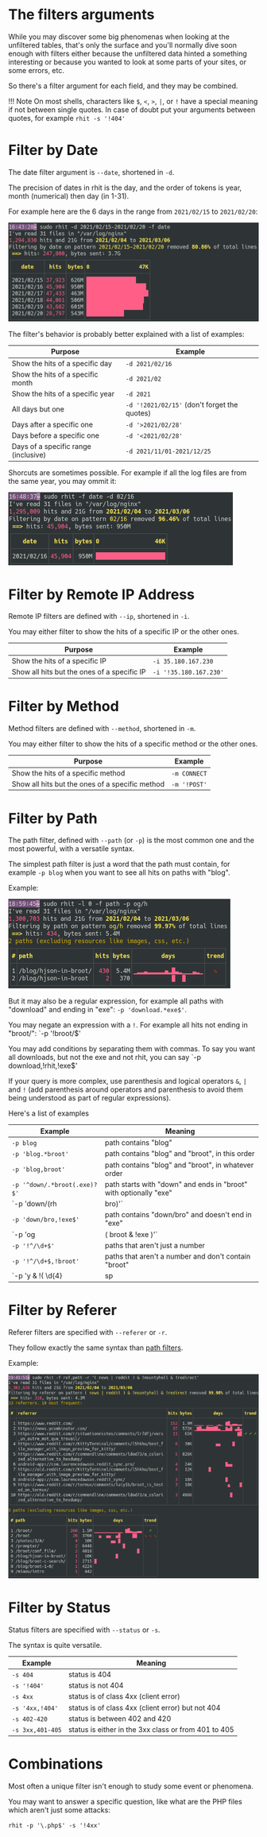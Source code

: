 
# The filters arguments

While you may discover some big phenomenas when looking at the unfiltered tables, that's only the surface and you'll normally dive soon enough with filters either because the unfiltered data hinted a something interesting or because you wanted to look at some parts of your sites, or some errors, etc.

So there's a filter argument for each field, and they may be combined.

!!! Note
	On most shells, characters like `$`, `<`, `>`, `|`, or `!` have a special meaning if not between single quotes. In case of doubt put your arguments between quotes, for example `rhit -s '!404'`

# Filter by Date

The date filter argument is `--date`, shortened in `-d`.

The precision of dates in rhit is the day, and the order of tokens is year, month (numerical) then day (in 1-31).

For example here are the 6 days in the range from `2021/02/15` to `2021/02/20`:

![filter by date](img/filter-date.png)

The filter's behavior is probably better explained with a list of examples:

Purpose|Example
-|-
Show the hits of a specific day | `-d 2021/02/16`
Show the hits of a specific month | `-d 2021/02`
Show the hits of a specific year | `-d 2021`
All days but one | `-d '!2021/02/15'` (don't forget the quotes)
Days after a specific one | `-d '>2021/02/28'`
Days before a specific one | `-d '<2021/02/28'`
Days of a specific range (inclusive) | `-d 2021/11/01-2021/12/25`


Shorcuts are sometimes possible. For example if all the log files are from the same year, you may ommit it:

![filter by date no year](img/filter-date-no-year.png)

# Filter by Remote IP Address

Remote IP filters are defined with `--ip`, shortened in `-i`.

You may either filter to show the hits of a specific IP or the other ones.

Purpose|Example
-|-
Show the hits of a specific IP | `-i 35.180.167.230`
Show all hits but the ones of a specific IP | `-i '!35.180.167.230'`

# Filter by Method

Method filters are defined with `--method`, shortened in `-m`.

You may either filter to show the hits of a specific method or the other ones.

Purpose|Example
-|-
Show the hits of a specific method | `-m CONNECT`
Show all hits but the ones of a specific method | `-m '!POST'`

# Filter by Path

The path filter, defined with `--path` (or `-p`) is the most common one and the most powerful, with a versatile syntax.

The simplest path filter is just a word that the path must contain, for example `-p blog` when you want to see all hits on paths with "blog".

Example:

![filter og/h](img/filter-path-ogh.png)

But it may also be a regular expression, for example all paths with "download" and ending in "exe": `-p 'download.*exe$'`.

You may negate an expression with a `!`. For example all hits not ending in ̀"broot/": `-p '!broot/$'

You may add conditions by separating them with commas. To say you want all downloads, but not the exe and not rhit, you can say `-p download,!rhit,!exe$'

If your query is more complex, use parenthesis and logical operators `&`, `|` and `!` (add parenthesis around operators and parenthesis to avoid them being understood as part of regular expressions).

Here's a list of examples

Example | Meaning
-|-
`-p blog` | path contains "blog"
`-p 'blog.*broot'` | path contains "blog" and "broot", in this order
`-p 'blog,broot'` | path contains "blog" and "broot", in whatever order
`-p '^down/.*broot(.exe)?$'` | path starts with "down" and ends in "broot" with optionally "exe"
`-p 'down/(rh|bro)'` | path contains "down/" immediately followed by either "rh" or "bro"
`-p 'down/bro,!exe$'` | path contains "down/bro" and doesn't end in "exe"
`-p 'og | ( broot & !exe )'` | contains "og" or "broot" without "exe"
`-p '!^/\d+$'` | paths that aren't just a number
`-p '!^/\d+$,!broot'` | paths that aren't a number and don't contain "broot"
`-p 'y & !( \d{4} | sp | bl )'` | path contains "y" but neither a 4 digits number, "sp", nor "bl"

# Filter by Referer

Referer filters are specified with `--referer` or `-r`.

They follow exactly the same syntax than [path filters](#filter-by-path).

Example:

![filter by referer](img/filter-referer.png)

# Filter by Status

Status filters are specified with `--status` or `-s`.

The syntax is quite versatile.

Example | Meaning
-|-
`-s 404` | status is 404
`-s '!404'` | status is not 404
`-s 4xx` | status is of class 4xx (client error)
`-s '4xx,!404'` | status is of class 4xx (client error) but not 404
`-s 402-420` | status is between 402 and 420
`-s 3xx,401-405` | status is either in the 3xx class or from 401 to 405

# Combinations

Most often a unique filter isn't enough to study some event or phenomena.

You may want to answer a specific question, like what are the PHP files which aren't just some attacks:

```
rhit -p '\.php$' -s '!4xx'
```

